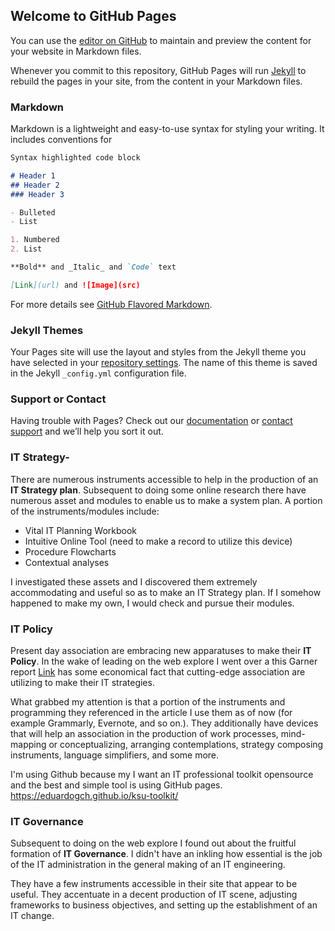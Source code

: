 ## Welcome to GitHub Pages

You can use the [editor on GitHub](https://github.com/eduardogch/ksu-toolkit/edit/master/README.md) to maintain and preview the content for your website in Markdown files.

Whenever you commit to this repository, GitHub Pages will run [Jekyll](https://jekyllrb.com/) to rebuild the pages in your site, from the content in your Markdown files.

### Markdown

Markdown is a lightweight and easy-to-use syntax for styling your writing. It includes conventions for

```markdown
Syntax highlighted code block

# Header 1
## Header 2
### Header 3

- Bulleted
- List

1. Numbered
2. List

**Bold** and _Italic_ and `Code` text

[Link](url) and ![Image](src)
```

For more details see [GitHub Flavored Markdown](https://guides.github.com/features/mastering-markdown/).

### Jekyll Themes

Your Pages site will use the layout and styles from the Jekyll theme you have selected in your [repository settings](https://github.com/eduardogch/ksu-toolkit/settings). The name of this theme is saved in the Jekyll `_config.yml` configuration file.

### Support or Contact

Having trouble with Pages? Check out our [documentation](https://help.github.com/categories/github-pages-basics/) or [contact support](https://github.com/contact) and we’ll help you sort it out.


### IT Strategy- 

There are numerous instruments accessible to help in the production of an **IT Strategy plan**. Subsequent to doing some online research there have numerous asset and modules to enable us to make a system plan. A portion of the instruments/modules include: 

-	Vital IT Planning Workbook 
-	Intuitive Online Tool (need to make a record to utilize this device) 
-	Procedure Flowcharts 
-	Contextual analyses 

I investigated these assets and I discovered them extremely accommodating and useful so as to make an IT Strategy plan. If I somehow happened to make my own, I would check and pursue their modules. 

### IT Policy

Present day association are embracing new apparatuses to make their **IT Policy**. In the wake of leading on the web explore I went over a this Garner report [Link](https://www.gartner.com/smarterwithgartner/gartner-top-10-strategic-technology-trends-for-2018/) has some economical fact that cutting-edge association are utilizing to make their IT strategies. 

What grabbed my attention is that a portion of the instruments and programming they referenced in the article I use them as of now (for example Grammarly, Evernote, and so on.). They additionally have devices that will help an association in the production of work processes, mind-mapping or conceptualizing, arranging contemplations, strategy composing instruments, language simplifiers, and some more. 

I'm using Github because my I want an IT professional toolkit opensource and the best and simple tool is using GitHub pages.  https://eduardogch.github.io/ksu-toolkit/

### IT Governance

Subsequent to doing on the web explore I found out about the fruitful formation of **IT Governance**. I didn't have an inkling how essential is the job of the IT administration in the general making of an IT engineering. 

They have a few instruments accessible in their site that appear to be useful. They accentuate in a decent production of IT scene, adjusting frameworks to business objectives, and setting up the establishment of an IT change. 

